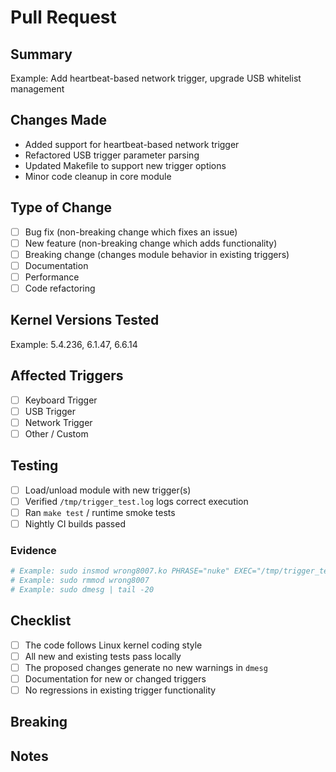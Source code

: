 # Pull Request

## Summary
<!-- Provide a brief description of what this PR accomplishes -->
Example: Add heartbeat-based network trigger, upgrade USB whitelist management

## Changes Made
<!-- List the main changes in this PR -->
- Added support for heartbeat-based network trigger
- Refactored USB trigger parameter parsing
- Updated Makefile to support new trigger options
- Minor code cleanup in core module

## Type of Change
<!-- Mark the relevant option with an "x" -->
- [ ] Bug fix (non-breaking change which fixes an issue)
- [ ] New feature (non-breaking change which adds functionality)
- [ ] Breaking change (changes module behavior in existing triggers)
- [ ] Documentation
- [ ] Performance
- [ ] Code refactoring

## Kernel Versions Tested
<!-- List kernel versions this PR has been tested on -->
Example: 5.4.236, 6.1.47, 6.6.14

## Affected Triggers
<!-- Mark all triggers affected by this PR -->
- [ ] Keyboard Trigger
- [ ] USB Trigger
- [ ] Network Trigger
- [ ] Other / Custom

## Testing
<!-- Describe how you tested your changes -->
- [ ] Load/unload module with new trigger(s)
- [ ] Verified `/tmp/trigger_test.log` logs correct execution
- [ ] Ran `make test` / runtime smoke tests
- [ ] Nightly CI builds passed

### Evidence
<!-- Provide commands run and results -->
```bash
# Example: sudo insmod wrong8007.ko PHRASE="nuke" EXEC="/tmp/trigger_test.sh"
# Example: sudo rmmod wrong8007
# Example: sudo dmesg | tail -20
```

## Checklist

<!-- Mark completed items with an "x" -->

* [ ] The code follows Linux kernel coding style
* [ ] All new and existing tests pass locally
* [ ] The proposed changes generate no new warnings in `dmesg`
* [ ] Documentation for new or changed triggers
* [ ] No regressions in existing trigger functionality

## Breaking

<!-- If this PR introduces breaking changes, describe them here -->

<!-- Include migration steps if applicable -->

## Notes

<!-- Any additional information reviewers should know -->

<!-- Include screenshots, performance metrics, dependencies, etc. -->
